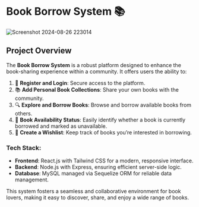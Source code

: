 # Book Borrow System 📚
![Screenshot 2024-08-26 223014](https://github.com/user-attachments/assets/ca11acc5-3321-43fb-b4d4-e21691751bfa)

## Project Overview

The **Book Borrow System** is a robust platform designed to enhance the book-sharing experience within a community. It offers users the ability to:

1. 🔐 **Register and Login**: Secure access to the platform.
2. 📚 **Add Personal Book Collections**: Share your own books with the community.
3. 🔍 **Explore and Borrow Books**: Browse and borrow available books from others.
4. 🚫 **Book Availability Status**: Easily identify whether a book is currently borrowed and marked as unavailable.
5. 📑 **Create a Wishlist**: Keep track of books you’re interested in borrowing.

### Tech Stack:
- **Frontend**: React.js with Tailwind CSS for a modern, responsive interface.
- **Backend**: Node.js with Express, ensuring efficient server-side logic.
- **Database**: MySQL managed via Sequelize ORM for reliable data management.

This system fosters a seamless and collaborative environment for book lovers, making it easy to discover, share, and enjoy a wide range of books.
